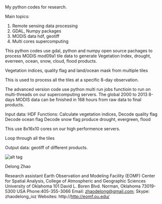 My python codes for research.

Main topics:

1. Remote sensing data processing
2. GDAL, Numpy packages
3. MODIS data hdf, geotiff
4. Multi cores supercomputing

This python codes use gdal, python and numpy open source pachages to process MODIS mod09a1 tile data to generate Vegetation Index, drought, 
everreen, ocean, snow, cloud, flood products.

Vegetation indices, quality flag and land/ocean mask from multiple tiles

This is used to process all the tiles at a specific 8-day observation.

The advanced version code use python multi run jobs functioin to run on multi-threads on our supercomputing servers. The global 2000 to 2013 8-days MODIS data can be finished in 168 hours from raw data to final products.

Input data: HDF
Functions:
Calculate vegetation indices,
Decode quality flag
Decode ocean flag
Decode snow flag
produce drought, evergreen, flood

This use 8x16x10 cores on our high performence servers. 

Loop through all the tiles

Output data: geotiff of different products.

![alt tag](https://raw.github.com/zhaodelong/Python-codes-for-MODIS-super-computing-processing-/master/modis%20processing%20workflow.png)


Delong Zhao

Research assistant
Earth Observation and Modeling Facility (EOMF)
Center for Spatial Analysis, College of Atmospheric and Geographic Sciences
University of Oklahoma
101 David L. Boren Blvd.
Norman, Oklahoma 73019-5300
USA
Phone:405-355-3066 
Email: zhaodelong@gmail.com;                       Skype:  zhaodelong_ioz
Websites:  http://http://eomf.ou.edu/
